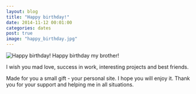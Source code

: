 ```yaml
---
layout: blog
title: "Happy birthday!"
date: 2014-11-12 00:01:00
categories: dates
post: true
image: "happy_birthday.jpg"
---
```

<img class='img-responsive' src='{{ "happy_birthday.jpg" | prepend: site.data.vitaliy.images_folder | prepend: site.baseurl }}' alt='Happy birthday!'>
Happy birthday my brother!

I wish you mad love, success in work, interesting projects and best friends.

Made for you a small gift - your personal site. I hope you will enjoy it.
Thank you for your support and helping me in all situations.

